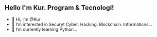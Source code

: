 ## Hello I'm Kur. Program & Tecnologi!
- 👋 Hi, I’m @Kur
- 👀 I’m interested in Securyt Cyber. Hacking. Blockchain. Informations...
- 🌱 I’m currently learning Python...

